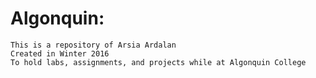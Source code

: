 # Algonquin:
	This is a repository of Arsia Ardalan
	Created in Winter 2016
	To hold labs, assignments, and projects while at Algonquin College 